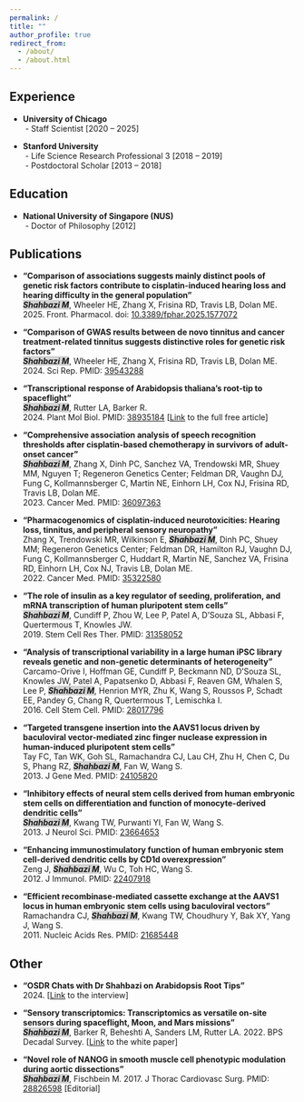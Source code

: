 ```yaml
---
permalink: /
title: ""
author_profile: true
redirect_from: 
  - /about/
  - /about.html
---
```


Experience
------
- <strong>University of Chicago</strong>   
&nbsp;- Staff Scientist [2020 – 2025]

- <strong>Stanford University</strong>  
&nbsp;- Life Science Research Professional 3 [2018 – 2019]  
&nbsp;- Postdoctoral Scholar [2013 – 2018]

Education
------
- <strong>National University of Singapore (NUS)</strong>   
&nbsp;- Doctor of Philosophy [2012] 

Publications
------
- <strong>“Comparison of associations suggests mainly distinct pools of genetic risk factors contribute to cisplatin-induced hearing loss and hearing difficulty in the general population”</strong>  
<em><strong><span style="background-color: lightgray;">Shahbazi M</span></strong></em>, Wheeler HE, Zhang X, Frisina RD, Travis LB, Dolan ME.  
2025\. Front. Pharmacol. doi: [10.3389/fphar.2025.1577072](https://www.frontiersin.org/journals/pharmacology/articles/10.3389/fphar.2025.1577072/abstract)
  
- <strong>“Comparison of GWAS results between de novo tinnitus and cancer treatment-related tinnitus suggests distinctive roles for genetic risk factors”</strong>  
<em><strong><span style="background-color: lightgray;">Shahbazi M</span></strong></em>, Wheeler HE, Zhang X, Frisina RD, Travis LB, Dolan ME.  
2024\. Sci Rep. PMID: [39543288](https://pubmed.ncbi.nlm.nih.gov/39543288)  
  
- <strong>“Transcriptional response of Arabidopsis thaliana’s root-tip to spaceflight”</strong>  
<em><strong><span style="background-color: lightgray;">Shahbazi M</span></strong></em>, Rutter LA, Barker R.  
2024\. Plant Mol Biol. PMID: [38935184](https://pubmed.ncbi.nlm.nih.gov/38935184) [[Link](https://rdcu.be/dL8dl) to the full free article]  

- <strong>“Comprehensive association analysis of speech recognition thresholds after cisplatin‐based chemotherapy in survivors of adult‐onset cancer”</strong>  
<em><strong><span style="background-color: lightgray;">Shahbazi M</span></strong></em>, Zhang X, Dinh PC, Sanchez VA, Trendowski MR, Shuey MM, Nguyen T; Regeneron Genetics Center; Feldman DR, Vaughn DJ, Fung C, Kollmannsberger C, Martin NE, Einhorn LH, Cox NJ, Frisina RD, Travis LB, Dolan ME.  
2023\. Cancer Med. PMID: [36097363](https://pubmed.ncbi.nlm.nih.gov/36097363) 
  
- <strong>“Pharmacogenomics of cisplatin-induced neurotoxicities: Hearing loss, tinnitus, and peripheral sensory neuropathy”</strong>  
Zhang X, Trendowski MR, Wilkinson E, <em><strong><span style="background-color: lightgray;">Shahbazi M</span></strong></em>, Dinh PC, Shuey MM; Regeneron Genetics Center; Feldman DR, Hamilton RJ, Vaughn DJ, Fung C, Kollmannsberger C, Huddart R, Martin NE, Sanchez VA, Frisina RD, Einhorn LH, Cox NJ, Travis LB, Dolan ME.  
2022\. Cancer Med. PMID: [35322580](https://pubmed.ncbi.nlm.nih.gov/35322580) 
  
- <strong>“The role of insulin as a key regulator of seeding, proliferation, and mRNA transcription of human pluripotent stem cells”</strong>  
<em><strong><span style="background-color: lightgray;">Shahbazi M</span></strong></em>, Cundiff P, Zhou W, Lee P, Patel A, D’Souza SL, Abbasi F, Quertermous T, Knowles JW.  
2019\. Stem Cell Res Ther. PMID: [31358052](https://pubmed.ncbi.nlm.nih.gov/31358052) 

- <strong>“Analysis of transcriptional variability in a large human iPSC library reveals genetic and non-genetic determinants of heterogeneity”</strong>  
Carcamo-Orive I, Hoffman GE, Cundiff P, Beckmann ND, D’Souza SL, Knowles JW, Patel A, Papatsenko D, Abbasi F, Reaven GM, Whalen S, Lee P, <em><strong><span style="background-color: lightgray;">Shahbazi M</span></strong></em>, Henrion MYR, Zhu K, Wang S, Roussos P, Schadt EE, Pandey G, Chang R, Quertermous T, Lemischka I.  
2016\. Cell Stem Cell. PMID: [28017796](https://pubmed.ncbi.nlm.nih.gov/28017796)

- <strong>“Targeted transgene insertion into the AAVS1 locus driven by baculoviral vector-mediated zinc finger nuclease expression in human-induced pluripotent stem cells”</strong>  
Tay FC, Tan WK, Goh SL, Ramachandra CJ, Lau CH, Zhu H, Chen C, Du S, Phang RZ, <em><strong><span style="background-color: lightgray;">Shahbazi M</span></strong></em>, Fan W, Wang S.  
2013\. J Gene Med. PMID: [24105820](https://pubmed.ncbi.nlm.nih.gov/24105820)

- <strong>“Inhibitory effects of neural stem cells derived from human embryonic stem cells on differentiation and function of monocyte-derived dendritic cells”</strong>  
<em><strong><span style="background-color: lightgray;">Shahbazi M</span></strong></em>, Kwang TW, Purwanti YI, Fan W, Wang S.  
2013\. J Neurol Sci. PMID: [23664653](https://pubmed.ncbi.nlm.nih.gov/23664653)

- <strong>“Enhancing immunostimulatory function of human embryonic stem cell-derived dendritic cells by CD1d overexpression”</strong>  
Zeng J, <em><strong><span style="background-color: lightgray;">Shahbazi M</span></strong></em>, Wu C, Toh HC, Wang S.  
2012\. J Immunol. PMID: [22407918](https://pubmed.ncbi.nlm.nih.gov/22407918)

- <strong>“Efficient recombinase-mediated cassette exchange at the AAVS1 locus in human embryonic stem cells using baculoviral vectors”</strong>  
Ramachandra CJ, <em><strong><span style="background-color: lightgray;">Shahbazi M</span></strong></em>, Kwang TW, Choudhury Y, Bak XY, Yang J, Wang S.  
2011\. Nucleic Acids Res. PMID: [21685448](https://pubmed.ncbi.nlm.nih.gov/21685448)

Other
------
- <strong>“OSDR Chats with Dr Shahbazi on Arabidopsis Root Tips”</strong>  
2024\. [[Link](https://youtu.be/Xu91Cgnnc9A) to the interview]

- <strong>“Sensory transcriptomics: Transcriptomics as versatile on-site sensors during spaceflight, Moon, and Mars missions”</strong>  
<em><strong><span style="background-color: lightgray;">Shahbazi M</span></strong></em>, Barker R, Beheshti A, Sanders LM, Rutter LA. 2022. BPS Decadal Survey. [[Link](http://dx.doi.org/10.13140/RG.2.2.31984.43527/1) to the white paper]

- <strong>“Novel role of NANOG in smooth muscle cell phenotypic modulation during aortic dissections”</strong>  
<em><strong><span style="background-color: lightgray;">Shahbazi M</span></strong></em>, Fischbein M. 2017. J Thorac Cardiovasc Surg. PMID: [28826598](https://pubmed.ncbi.nlm.nih.gov/28826598) [Editorial]


